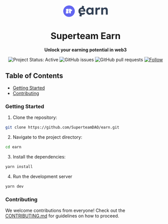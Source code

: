 <div align="center">
  <img src="/public/assets/logo/newlogo.png" width="140px" height="auto" style="margin-top: 20px;" />
  <h1>Superteam Earn</h1>
  <p>
    <strong>Unlock your earning potential in web3</strong>
  </p>
  
  ![Project Status: Active](https://www.repostatus.org/badges/latest/active.svg)
  ![GitHub issues](https://img.shields.io/github/issues-raw/SuperteamDAO/earn)
  ![GitHub pull requests](https://img.shields.io/github/issues-pr/SuperteamDAO/earn)
  [![Follow](https://img.shields.io/twitter/follow/superteamearn.svg?style=social)](https://twitter.com/superteamearn)
</div>

## Table of Contents

- [Getting Started](#getting-started)
- [Contributing](#contributing)

### Getting Started

1. Clone the repository:
```bash
git clone https://github.com/SuperteamDAO/earn.git
```

2. Navigate to the project directory:
```bash
cd earn
```

3. Install the dependencies: 
```bash
yarn install
```

4. Run the development server
```bash
yarn dev
```

### Contributing
We welcome contributions from everyone! Check out the [CONTRIBUTING.md](CONTRIBUTING.md) for guidelines on how to proceed.
